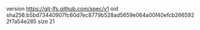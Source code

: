 version https://git-lfs.github.com/spec/v1
oid sha256:b5bd73440907fc60d7ec8779b528ad5659e064a00f40efcb2665922f7a54e285
size 21
